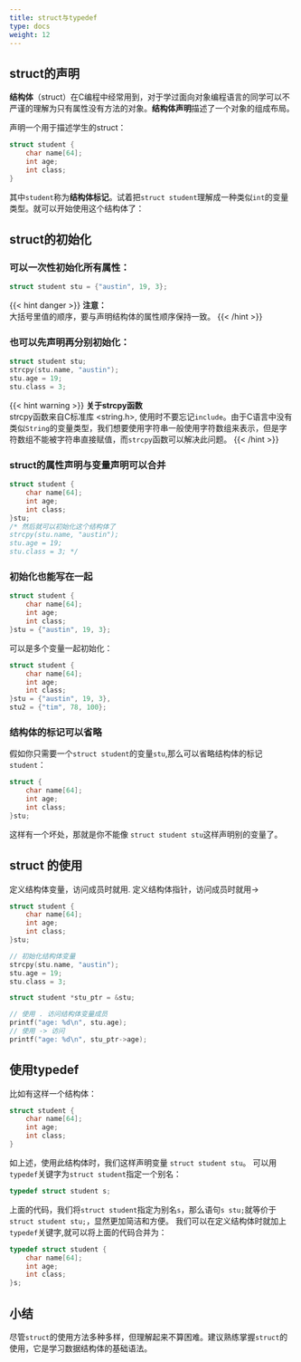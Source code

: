 ```yaml
---
title: struct与typedef
type: docs
weight: 12
---
```


## struct的声明
**结构体**（struct）在C编程中经常用到，对于学过面向对象编程语言的同学可以不严谨的理解为只有属性没有方法的对象。**结构体声明**描述了一个对象的组成布局。

声明一个用于描述学生的struct：  
```c
struct student {
    char name[64];
    int age;
    int class;
}
```
其中`student`称为**结构体标记**。试着把`struct student`理解成一种类似`int`的变量类型。就可以开始使用这个结构体了：  
## struct的初始化  
### 可以一次性初始化所有属性：  
```c
struct student stu = {"austin", 19, 3};
```
{{< hint danger >}}
**注意：**  
大括号里值的顺序，要与声明结构体的属性顺序保持一致。
{{< /hint >}}
### 也可以先声明再分别初始化：  
```c
struct student stu;
strcpy(stu.name, "austin");
stu.age = 19;
stu.class = 3;
```
{{< hint warning >}}
**关于strcpy函数**  
strcpy函数来自C标准库 <string.h>, 使用时不要忘记`include`。由于C语言中没有类似`String`的变量类型，我们想要使用字符串一般使用字符数组来表示，但是字符数组不能被字符串直接赋值，而`strcpy`函数可以解决此问题。
{{< /hint >}}

### struct的属性声明与变量声明可以合并
```c
struct student {
    char name[64];
    int age;
    int class;
}stu;
/* 然后就可以初始化这个结构体了
strcpy(stu.name, "austin");
stu.age = 19;
stu.class = 3; */
```

### 初始化也能写在一起  
```c
struct student {
    char name[64];
    int age;
    int class;
}stu = {"austin", 19, 3};
```
可以是多个变量一起初始化：
```c
struct student {
    char name[64];
    int age;
    int class;
}stu = {"austin", 19, 3},
stu2 = {"tim", 78, 100};
```
### 结构体的标记可以省略  
假如你只需要一个`struct student`的变量`stu`,那么可以省略结构体的标记`student`：  
```c
struct {
    char name[64];
    int age;
    int class;
}stu;
```
这样有一个坏处，那就是你不能像 `struct student stu`这样声明别的变量了。
## struct 的使用  
定义结构体变量，访问成员时就用.
定义结构体指针，访问成员时就用->
```c
struct student {
    char name[64];
    int age;
    int class;
}stu;

// 初始化结构体变量
strcpy(stu.name, "austin");
stu.age = 19;
stu.class = 3;

struct student *stu_ptr = &stu;

// 使用 . 访问结构体变量成员
printf("age: %d\n", stu.age);
// 使用 -> 访问
printf("age: %d\n", stu_ptr->age);
```
## 使用typedef  
比如有这样一个结构体：
```c
struct student {
    char name[64];
    int age;
    int class;
}
```
如上述，使用此结构体时，我们这样声明变量 `struct student stu`。
可以用`typedef`关键字为`struct student`指定一个别名：
```c
typedef struct student s;
```
上面的代码，我们将`struct student`指定为别名`s`，那么语句`s stu;`就等价于`struct student stu;`，显然更加简洁和方便。
我们可以在定义结构体时就加上`typedef`关键字,就可以将上面的代码合并为：
```c
typedef struct student {
    char name[64];
    int age;
    int class;
}s;
```

## 小结  
尽管`struct`的使用方法多种多样，但理解起来不算困难。建议熟练掌握`struct`的使用，它是学习数据结构体的基础语法。
